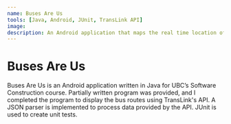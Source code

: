 ```yaml
---
name: Buses Are Us
tools: [Java, Android, JUnit, TransLink API]
image: 
description: An Android application that maps the real time location of buses, routes, and stops
---
```


# Buses Are Us

Buses Are Us is an Android application written in Java for UBC’s Software Construction course. Partially written program was provided, and I completed the program to display the bus routes using TransLink's API. A JSON parser is implemented to process data provided by the API. JUnit is used to create unit tests.